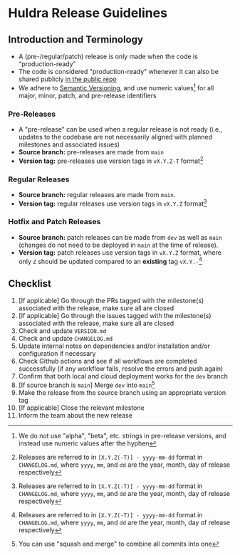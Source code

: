 # Huldra Release Guidelines

## Introduction and Terminology

- A (pre-/regular/patch) release is only made when the code is “production-ready”
- The code is considered "production-ready" whenever it can also be shared publicly [in the public repo](https://github.com/simula/huldra)
- We adhere to [Semantic Versioning](https://semver.org/spec/v2.0.0.html), and use numeric values[^1] for all major, minor, patch, and pre-release identifiers

[^1]: We do not use "alpha", "beta", etc. strings in pre-release versions, and instead use numeric values after the hyphen

### Pre-Releases

- A "pre-release" can be used when a regular release is not ready (i.e., updates to the codebase are not necessarily aligned with planned milestones and associated issues)
- **Source branch:** pre-releases are made from `main`
- **Version tag:** pre-releases use version tags in `vX.Y.Z-T` format[^2]

[^2]: Releases are referred to in `[X.Y.Z(-T)] - yyyy-mm-dd` format in `CHANGELOG.md`, where `yyyy`, `mm`, and `dd` are the year, month, day of release respectively

### Regular Releases

- **Source branch:** regular releases are made from `main`.
- **Version tag:** regular releases use version tags in `vX.Y.Z` format[^2]

### Hotfix and Patch Releases

- **Source branch:** patch releases can be made from `dev` as well as `main` (changes do not need to be deployed in `main` at the time of release).
- **Version tag:** patch releases use version tags in `vX.Y.Z` format, where only `Z` should be updated compared to an **existing** tag `vX.Y.-`[^2]

## Checklist

1. [If applicable] Go through the PRs tagged with the milestone(s) associated with the release, make sure all are closed
2. [If applicable] Go through the issues tagged with the milestone(s) associated with the release, make sure all are closed
3. Check and update `VERSION.md`
4. Check and update `CHANGELOG.md`
5. Update internal notes on dependencies and/or installation and/or configuration if necessary
6. Check Github actions and see if all workflows are completed successfully (if any workflow fails, resolve the errors and push again)
7. Confirm that both local and cloud deployment works for the `dev` branch
8. [If source branch is `main`] Merge `dev` into `main`[^3]
9. Make the release from the source branch using an appropriate version tag
10. [If applicable] Close the relevant milestone
11. Inform the team about the new release

[^3]: You can use "squash and merge" to combine all commits into one
<!---- [If necessary] make further changes in `main`-->
<!---If necessary, leave out features-->
